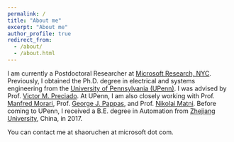 ```yaml
---
permalink: /
title: "About me"
excerpt: "About me"
author_profile: true
redirect_from: 
  - /about/
  - /about.html
---
```


I am currently a Postdoctoral Researcher at [Microsoft Research, NYC](https://www.microsoft.com/en-us/research/lab/microsoft-research-new-york/). Previously, I obtained the Ph.D. degree in electrical and systems engineering from the [University of Pennsylvania (UPenn)](https://www.upenn.edu/). I was advised by Prof. [Victor M. Preciado](https://sites.google.com/site/victormpreciado/). At UPenn, I am also closely working with Prof. [Manfred Morari](https://directory.seas.upenn.edu/manfred-morari/), Prof. [George J. Pappas](https://www.georgejpappas.org/index.html), and Prof. [Nikolai Matni](https://nikolaimatni.github.io/). Before coming to UPenn, I received a B.E. degree in Automation from [Zhejiang University](https://www.zju.edu.cn/english/), China, in 2017.

You can contact me at shaoruchen at microsoft dot com. 